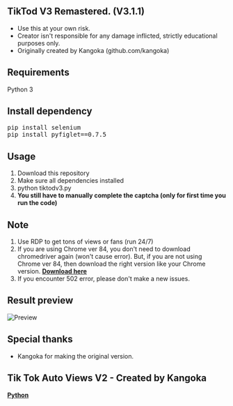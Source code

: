 ## TikTod V3 Remastered. (V3.1.1)
- Use this at your own risk.
- Creator isn't responsible for any damage inflicted, strictly educational purposes only.
- Originally created by Kangoka (github.com/kangoka)


## Requirements
Python 3 
  
## Install dependency
<pre>pip install selenium
pip install pyfiglet==0.7.5</pre>

## Usage
1. Download this repository
2. Make sure all dependencies installed
4. python tiktodv3.py
5. **You still have to manually complete the captcha (only for first time you run the code)**

## Note
1. Use RDP to get tons of views or fans (run 24/7)
2. If you are using Chrome ver 84, you don't need to download chromedriver again (won't cause error). But, if you are not using Chrome ver 84, then download the right version like your Chrome version. [**Download here**](https://chromedriver.chromium.org/downloads)
3. If you encounter 502 error, please don't make a new issues.

## Result preview
![Preview](https://i.imgur.com/WZY91W6.png)

## Special thanks
- Kangoka for making the original version.

## Tik Tok Auto Views V2 - Created by Kangoka
[**Python**](https://github.com/kangoka/tiktok-autoviewsv2-py)
